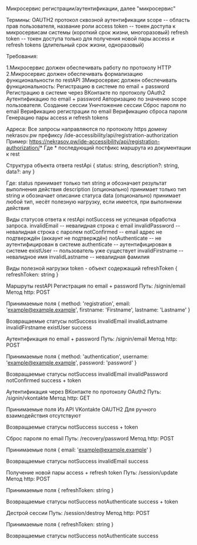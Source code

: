 Микросервис регистрации/аутентификации, далее "микросервис"

Термины:
OAUTH2 протокол сквозной аутентификации
scope -- область прав пользователя, название роли
access token -- токен доступа к микросервисам системы (короткий срок жизни, многоразовый)
refresh token -- токен доступа только для получения новой пары access и refresh tokens (длительный срок жизни, одноразовый)



  Требования:

1.Микросервис должен обеспечивать работу по протоколу HTTP
2.Микросервис должен обеспечивать формализацию функциональности по restAPI
3Микросервис должен обеспечивать функциональность:
Регистрацию в системе по email + password
Регистрацию в системе через ВКонтакте по протоколу OAuth2
Аутентификацию по email + password
Авторизацию по значению scope пользователя.
Создание сессии
Уничтожение сессии
Сброс пароля по email
Верификацию регистрации по email
Верификацию сброса пароля
Генерацию пары access и refresh tokens



  Адреса:
Все запросы направляются по 
протоколу https
домену nekrasov.pw
префиксу /ide-accessibility/api/registration-authorization
  Пример:
https://nekrasov.pw/ide-accessibility/api/registration-authorization/*
Где * последующий постфикс маршрута из документации к rest


Структура объекта ответа restApi
{
  status: string,
  description?: string,
  data?: any
}

Где:
status принимает только тип string и обозначает результат выполнения действия
description (опционально) принимает только тип string и обозначает описание статуса
data (опционально) принимает любой тип, несёт полезную нагрузку, если имеется, при выполнении действия


Виды статусов ответа к restApi
notSuccess не успешная обработка запроса.
invalidEmail -- невалидная строка с email
invalidPassword -- невалидная строка с паролем
notConfirmed -- email адрес не подтверждён (аккаунт не подтверждён)
notAuthenticate -- не аутентифицирован в системе
authenticate -- аутентифицирован в системе
existUser -- пользователь уже существует
invalidFirstname -- невалидное имя
invalidLastname -- невалидная фамилия



Виды полезной нагрузки
token - объект содержащий refreshToken
{
  refreshToken: string
}


Маршруты restAPI
Регистрация по email + password
Путь: /signin/email
Метод http: POST

Принимаемые поля
{
  method: 'registration',
  email: 'example@example.example',
  firstname: 'Firstname',
  lastname: 'Lastname'
}

Возвращаемые статусы
notSuccess
invalidEmail
invalidLastname
invalidFirstname
existUser
success


Аутентификация по email + password
Путь: /signin/email
Метод http: POST

Принимаемые поля
{
  method: 'authentication',
  username: 'example@example.example',
  password: 'password'
}

Возвращаемые статусы
notSuccess
invalidEmail
invalidPassword
notConfirmed
success + token


Аутентификация через ВКонтакте по протоколу OAuth2
Путь: /signin/vkontakte
Метод http: GET

Принимаемые поля
Из API VKontakte OAUTH2
Для ручного взаимодействия отсутствуют

Возвращаемые статусы
notSuccess
success + token



Сброс пароля по email
Путь: /recovery/password
Метод http: POST

Принимаемые поля
{
  email: 'example@example.example'
}

Возвращаемые статусы
notSuccess
invalidEmail
success



Получение новой пары access + refresh token
Путь: /session/update
Метод http: POST

Принимаемые поля
{
  refreshToken: string
}

Возвращаемые статусы
notSuccess
notAuthenticate
success + token



Дестрой сессии
Путь: /session/destroy
Метод http: POST

Принимаемые поля
{
  refreshToken: string
}

Возвращаемые статусы
notSuccess
notAuthenticate
success
